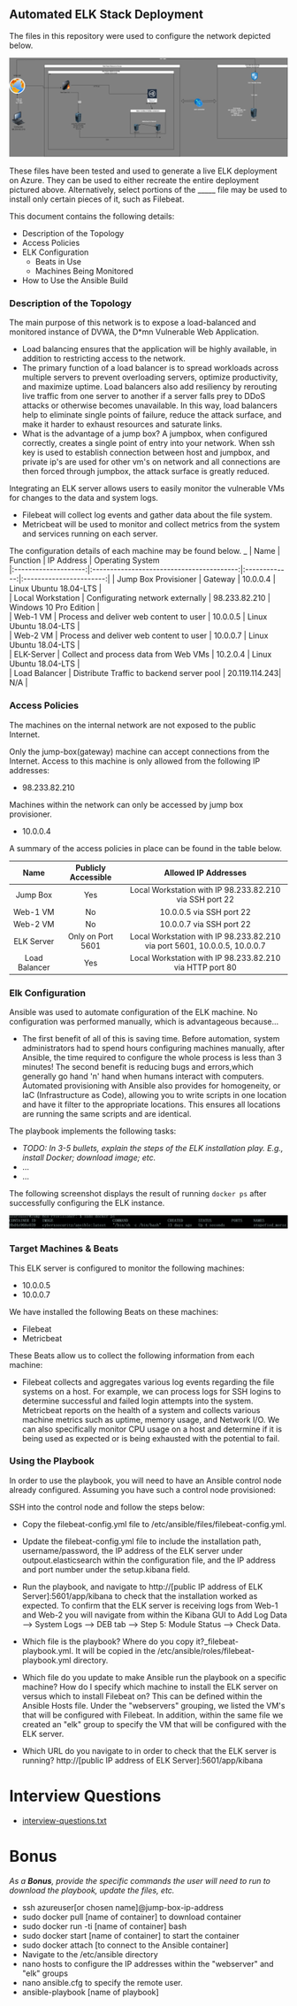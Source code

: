 ## Automated ELK Stack Deployment

The files in this repository were used to configure the network depicted below.

![Diagram of the Network](images/proj-1_network-diagram.jpg)

These files have been tested and used to generate a live ELK deployment on Azure. They can be used to either recreate the entire deployment pictured above. Alternatively, select portions of the _____ file may be used to install only certain pieces of it, such as Filebeat.

This document contains the following details:

- Description of the Topology
- Access Policies
- ELK Configuration
  - Beats in Use
  - Machines Being Monitored
- How to Use the Ansible Build


### Description of the Topology

The main purpose of this network is to expose a load-balanced and monitored instance of DVWA, the D*mn Vulnerable Web Application.

- Load balancing ensures that the application will be highly available, in addition to restricting access to the network.
- The primary function of a load balancer is to spread workloads across multiple servers to prevent overloading servers, optimize productivity, and maximize uptime. Load balancers also add resiliency by rerouting live traffic from one server to another if a server falls prey to DDoS attacks or otherwise becomes unavailable. In this way, load balancers help to eliminate single points of failure, reduce the attack surface, and make it harder to exhaust resources and saturate links.
-  What is the advantage of a jump box? A jumpbox, when configured correctly, creates a single point of entry into your network. When ssh key is used to establish connection between host and jumpbox, and private ip's are used for other vm's on network and all connections are then forced through jumpbox, the attack surface is greatly reduced.

Integrating an ELK server allows users to easily monitor the vulnerable VMs for changes to the data and system logs.
- Filebeat will collect log events and gather data about the file system.
- Metricbeat will be used to monitor and collect metrics from the system and services running on each server.

The configuration details of each machine may be found below.
_
|         Name         |                  Function                 |   IP Address  |     Operating System    
|:--------------------:|:-----------------------------------------:|:-------------:|:-----------------------:|
| Jump Box Provisioner | Gateway                                   | 10.0.0.4      | Linux Ubuntu 18.04-LTS  |   
| Local Workstation    | Configurating network externally          | 98.233.82.210 | Windows 10 Pro Edition  |   
| Web-1 VM             | Process and deliver web content to user   | 10.0.0.5      | Linux Ubuntu 18.04-LTS  |   
| Web-2 VM             | Process and deliver web content to user   | 10.0.0.7      | Linux Ubuntu 18.04-LTS  |   
| ELK-Server           | Collect and process data from Web VMs     | 10.2.0.4      | Linux Ubuntu 18.04-LTS  |   
| Load Balancer        | Distribute Traffic to backend server pool | 20.119.114.243| N/A                     |   

### Access Policies

The machines on the internal network are not exposed to the public Internet. 

Only the jump-box(gateway) machine can accept connections from the Internet. Access to this machine is only allowed from the following IP addresses:
- 98.233.82.210

Machines within the network can only be accessed by jump box provisioner.
- 10.0.0.4

A summary of the access policies in place can be found in the table below.

|      Name     	| Publicly Accessible 	|                       Allowed IP Addresses                      	|
|:-------------:	|:-------------------:	|:---------------------------------------------------------------:	|
| Jump Box      	| Yes                 	| Local Workstation with IP 98.233.82.210 via SSH port 22         	|
| Web-1 VM      	| No                  	| 10.0.0.5 via SSH port 22                                        	|
| Web-2 VM      	| No                  	| 10.0.0.7 via SSH port 22                                        	|
| ELK Server    	| Only on Port 5601   	| Local Workstation with IP 98.233.82.210 via port 5601, 10.0.0.5, 10.0.0.7 	|
| Load Balancer 	| Yes                 	| Local Workstation with IP 98.233.82.210 via HTTP port 80        	|

### Elk Configuration

Ansible was used to automate configuration of the ELK machine. No configuration was performed manually, which is advantageous because...

- The first benefit of all of this is saving time. Before automation, system administrators had to spend hours configuring machines
  manually, after Ansible, the time required to configure the whole process is less than 3 minutes! The second benefit is reducing
  bugs and errors,which generally go hand 'n' hand when humans interact with computers. Automated provisioning with Ansible also provides for homogeneity, or IaC (Infrastructure as Code),
  allowing you to write scripts in one location and have it filter to the appropriate locations. This ensures all locations are running the 
  same scripts and are identical. 

The playbook implements the following tasks:
- _TODO: In 3-5 bullets, explain the steps of the ELK installation play. E.g., install Docker; download image; etc._
- ...
- ...

The following screenshot displays the result of running `docker ps` after successfully configuring the ELK instance.

![Output of $sudo docker ps](images/sudo-docker-ps.png)

### Target Machines & Beats
This ELK server is configured to monitor the following machines:

- 10.0.0.5
- 10.0.0.7

We have installed the following Beats on these machines:

- Filebeat
- Metricbeat

These Beats allow us to collect the following information from each machine:

- Filebeat collects and aggregates various log events regarding the file systems on a host. For example, we can process logs for SSH logins
  to determine successful and failed login attempts into the system. Metricbeat reports on the health of a system and collects various machine
  metrics such as uptime, memory usage, and Network I/O. We can also specifically monitor CPU usage on a host and determine if it is being used
  as expected or is being exhausted with the potential to fail.

### Using the Playbook
In order to use the playbook, you will need to have an Ansible control node already configured. Assuming you have such a control node provisioned: 

SSH into the control node and follow the steps below:

- Copy the filebeat-config.yml file to /etc/ansible/files/filebeat-config.yml.
- Update the filebeat-config.yml file to include the installation path, username/password,
  the IP address of the ELK server under outpout.elasticsearch within the configuration file,
  and the IP address and port number under the setup.kibana field.
- Run the playbook, and navigate to http://[public IP address of ELK Server]:5601/app/kibana
  to check that the installation worked as expected. To confirm that the ELK server is receiving
  logs from Web-1 and Web-2 you will navigate from within the Kibana GUI to Add Log Data --> System Logs
  --> DEB tab --> Step 5: Module Status --> Check Data.


- Which file is the playbook? Where do you copy it?_filebeat-playbook.yml. It will be copied in the /etc/ansible/roles/filebeat-playbook.yml directory.

- Which file do you update to make Ansible run the playbook on a specific machine? How do I specify which machine to install the ELK server
  on versus which to install Filebeat on? This can be defined within the Ansible Hosts file. Under the "webservers" grouping, we listed the VM's
  that will be configured with Filebeat. In addition, within the same file we created an "elk" group to specify the VM that will be configured
  with the ELK server.

- Which URL do you navigate to in order to check that the ELK server is running? http://[public IP address of ELK Server]:5601/app/kibana

# Interview Questions
- [interview-questions.txt](https://docs.google.com/document/d/1Bw-42tYTR9CUNvehy0klxZTPD2rMRu-QcqG7vrq5f2I/edit?usp=sharing)

# Bonus

_As a **Bonus**, provide the specific commands the user will need to run to download the playbook, update the files, etc._

- ssh azureuser[or chosen name]@jump-box-ip-address
- sudo docker pull [name of container] to download container
- sudo docker run -ti [name of container] bash
- sudo docker start   [name of container] to start the container
- sudo docker attach  [to connect to the Ansible container]
- Navigate to the /etc/ansible directory
- nano hosts to configure the IP addresses within the "webserver" and "elk" groups
- nano ansible.cfg to specify the remote user.
- ansible-playbook [name of playbook]
